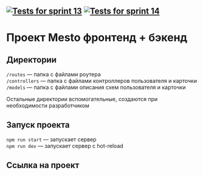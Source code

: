 [![Tests for sprint 13](https://github.com/BaturinSS/express-mesto-gha/actions/workflows/tests-13-sprint.yml/badge.svg)](https://github.com/BaturinSS/express-mesto-gha/actions/workflows/tests-13-sprint.yml)        [![Tests for sprint 14](https://github.com/BaturinSS/express-mesto-gha/actions/workflows/tests-14-sprint.yml/badge.svg)](https://github.com/BaturinSS/express-mesto-gha/actions/workflows/tests-14-sprint.yml)
---
# Проект Mesto фронтенд + бэкенд

## Директории
`/routes` — папка с файлами роутера  
`/controllers` — папка с файлами контроллеров пользователя и карточки   
`/models` — папка с файлами описания схем пользователя и карточки  
  
Остальные директории вспомогательные, создаются при необходимости разработчиком

## Запуск проекта
`npm run start` — запускает сервер   
`npm run dev` — запускает сервер с hot-reload

## Ссылка на проект

